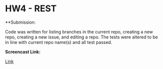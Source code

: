# HW4 - REST

**Submission:

Code was written for listing branches in the current repo, creating a new repo, creating a new issue, and editing a repo. The tests were altered to be in line with current repo name(s) and all test passed.

**Screencast Link:**

[Link](https://streamable.com/ef5ca0)
